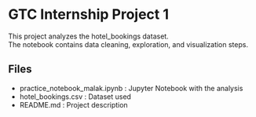 # GTC Internship Project 1

This project analyzes the hotel_bookings dataset.  
The notebook contains data cleaning, exploration, and visualization steps.  

## Files
- practice_notebook_malak.ipynb : Jupyter Notebook with the analysis  
- hotel_bookings.csv : Dataset used  
- README.md : Project description  

